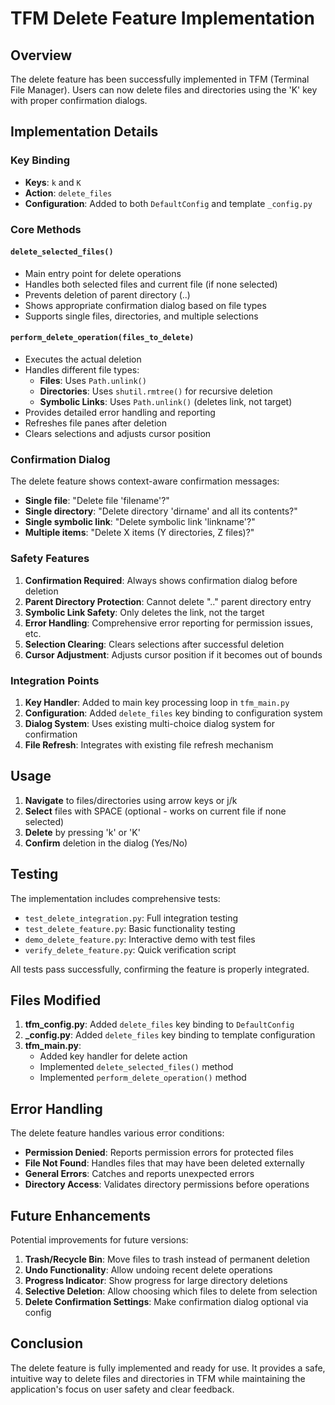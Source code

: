 # TFM Delete Feature Implementation

## Overview
The delete feature has been successfully implemented in TFM (Terminal File Manager). Users can now delete files and directories using the 'K' key with proper confirmation dialogs.

## Implementation Details

### Key Binding
- **Keys**: `k` and `K`
- **Action**: `delete_files`
- **Configuration**: Added to both `DefaultConfig` and template `_config.py`

### Core Methods

#### `delete_selected_files()`
- Main entry point for delete operations
- Handles both selected files and current file (if none selected)
- Prevents deletion of parent directory (..)
- Shows appropriate confirmation dialog based on file types
- Supports single files, directories, and multiple selections

#### `perform_delete_operation(files_to_delete)`
- Executes the actual deletion
- Handles different file types:
  - **Files**: Uses `Path.unlink()`
  - **Directories**: Uses `shutil.rmtree()` for recursive deletion
  - **Symbolic Links**: Uses `Path.unlink()` (deletes link, not target)
- Provides detailed error handling and reporting
- Refreshes file panes after deletion
- Clears selections and adjusts cursor position

### Confirmation Dialog
The delete feature shows context-aware confirmation messages:

- **Single file**: "Delete file 'filename'?"
- **Single directory**: "Delete directory 'dirname' and all its contents?"
- **Single symbolic link**: "Delete symbolic link 'linkname'?"
- **Multiple items**: "Delete X items (Y directories, Z files)?"

### Safety Features

1. **Confirmation Required**: Always shows confirmation dialog before deletion
2. **Parent Directory Protection**: Cannot delete ".." parent directory entry
3. **Symbolic Link Safety**: Only deletes the link, not the target
4. **Error Handling**: Comprehensive error reporting for permission issues, etc.
5. **Selection Clearing**: Clears selections after successful deletion
6. **Cursor Adjustment**: Adjusts cursor position if it becomes out of bounds

### Integration Points

1. **Key Handler**: Added to main key processing loop in `tfm_main.py`
2. **Configuration**: Added `delete_files` key binding to configuration system
3. **Dialog System**: Uses existing multi-choice dialog system for confirmation
4. **File Refresh**: Integrates with existing file refresh mechanism

## Usage

1. **Navigate** to files/directories using arrow keys or j/k
2. **Select** files with SPACE (optional - works on current file if none selected)
3. **Delete** by pressing 'k' or 'K'
4. **Confirm** deletion in the dialog (Yes/No)

## Testing

The implementation includes comprehensive tests:

- `test_delete_integration.py`: Full integration testing
- `test_delete_feature.py`: Basic functionality testing
- `demo_delete_feature.py`: Interactive demo with test files
- `verify_delete_feature.py`: Quick verification script

All tests pass successfully, confirming the feature is properly integrated.

## Files Modified

1. **tfm_config.py**: Added `delete_files` key binding to `DefaultConfig`
2. **_config.py**: Added `delete_files` key binding to template configuration
3. **tfm_main.py**: 
   - Added key handler for delete action
   - Implemented `delete_selected_files()` method
   - Implemented `perform_delete_operation()` method

## Error Handling

The delete feature handles various error conditions:

- **Permission Denied**: Reports permission errors for protected files
- **File Not Found**: Handles files that may have been deleted externally
- **General Errors**: Catches and reports unexpected errors
- **Directory Access**: Validates directory permissions before operations

## Future Enhancements

Potential improvements for future versions:

1. **Trash/Recycle Bin**: Move files to trash instead of permanent deletion
2. **Undo Functionality**: Allow undoing recent delete operations
3. **Progress Indicator**: Show progress for large directory deletions
4. **Selective Deletion**: Allow choosing which files to delete from selection
5. **Delete Confirmation Settings**: Make confirmation dialog optional via config

## Conclusion

The delete feature is fully implemented and ready for use. It provides a safe, intuitive way to delete files and directories in TFM while maintaining the application's focus on user safety and clear feedback.
